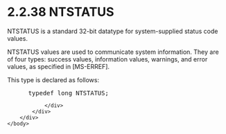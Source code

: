<html dir="LTR" xmlns:mshelp="http://msdn.microsoft.com/mshelp" xmlns:ddue="http://ddue.schemas.microsoft.com/authoring/2003/5" xmlns:xlink="http://www.w3.org/1999/xlink" xmlns:tool="http://www.microsoft.com/tooltip">
    <head>
        <meta http-equiv="Content-Type" content="text/html; CHARSET=utf-8"></meta>
        <meta name="save" content="history"></meta>
        <title>2.2.38 NTSTATUS</title>
        <xml>
            <mshelp:toctitle title="2.2.38 NTSTATUS"></mshelp:toctitle>
            <mshelp:rltitle title="[MS-DTYP]: NTSTATUS"></mshelp:rltitle>
            <mshelp:keyword index="A" term="c8b512d5-70b1-4028-95f1-ec92d35cb51e"></mshelp:keyword>
            <mshelp:attr name="DCSext.ContentType" value="open specification"></mshelp:attr>
            <mshelp:attr name="AssetID" value="c8b512d5-70b1-4028-95f1-ec92d35cb51e"></mshelp:attr>
            <mshelp:attr name="TopicType" value="kbRef"></mshelp:attr>
            <mshelp:attr name="DCSext.Title" value="[MS-DTYP]: NTSTATUS" />
        </xml>
    </head>
    <body>
        <div id="header">
            <h1 class="heading">2.2.38 NTSTATUS</h1>
        </div>
        <div id="mainSection">
            <div id="mainBody">
                <div id="allHistory" class="saveHistory"></div>
                <div id="sectionSection0" class="section" name="collapseableSection">
                    

<p>NTSTATUS is a standard 32-bit datatype for system-supplied
status code values.</p>

<p>NTSTATUS values are used to communicate system information.
They are of four types: success values, information values, warnings, and error
values, as specified in <mshelp:link keywords="1bc92ddf-b79e-413c-bbaa-99a5281a6c90" tabindex="0">[MS-ERREF]</mshelp:link>.</p>

<p>This type is declared as follows:</p>

<dl>
<dd>
<div><pre> typedef long NTSTATUS;
</pre></div>
</dd></dl>


                </div>
            </div>
        </div>
    </body>
</html>